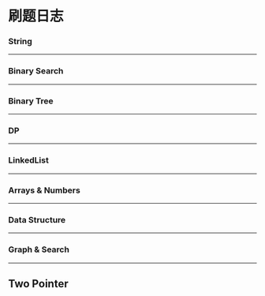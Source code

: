 # 刷题日志



### String 


---

### Binary Search


---


### Binary Tree












---
### DP 

---

### LinkedList




---


### Arrays & Numbers





 
 




---


### Data Structure



---

### Graph & Search



---

## **Two Pointer**









































































